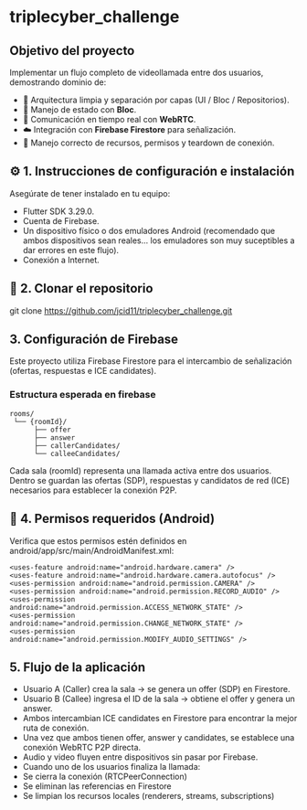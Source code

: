 # triplecyber_challenge

## Objetivo del proyecto

Implementar un flujo completo de videollamada entre dos usuarios, demostrando dominio de:

- 🧱 Arquitectura limpia y separación por capas (UI / Bloc / Repositorios).
- 🔄 Manejo de estado con **Bloc**.
- 🎥 Comunicación en tiempo real con **WebRTC**.
- ☁️ Integración con **Firebase Firestore** para señalización.
- 🧹 Manejo correcto de recursos, permisos y teardown de conexión.

## ⚙️ 1. Instrucciones de configuración e instalación

Asegúrate de tener instalado en tu equipo:

- Flutter SDK 3.29.0.
- Cuenta de Firebase.
- Un dispositivo físico o dos emuladores Android (recomendado que ambos dispositivos sean reales... los emuladores son muy suceptibles a dar errores en este flujo).
- Conexión a Internet.

## 🔸 2. Clonar el repositorio

git clone https://github.com/jcid11/triplecyber_challenge.git

## 3. Configuración de Firebase

Este proyecto utiliza Firebase Firestore para el intercambio de señalización (ofertas, respuestas e ICE candidates).

### Estructura esperada en firebase

```text
rooms/
 └── {roomId}/
      ├── offer
      ├── answer
      ├── callerCandidates/
      └── calleeCandidates/
```

Cada sala (roomId) representa una llamada activa entre dos usuarios.
Dentro se guardan las ofertas (SDP), respuestas y candidatos de red (ICE) necesarios para establecer la conexión P2P.

## 🔸 4. Permisos requeridos (Android)

Verifica que estos permisos estén definidos en android/app/src/main/AndroidManifest.xml:

```text
<uses-feature android:name="android.hardware.camera" />
<uses-feature android:name="android.hardware.camera.autofocus" />
<uses-permission android:name="android.permission.CAMERA" />
<uses-permission android:name="android.permission.RECORD_AUDIO" />
<uses-permission android:name="android.permission.ACCESS_NETWORK_STATE" />
<uses-permission android:name="android.permission.CHANGE_NETWORK_STATE" />
<uses-permission android:name="android.permission.MODIFY_AUDIO_SETTINGS" />
```
## 5. Flujo de la aplicación

- Usuario A (Caller) crea la sala → se genera un offer (SDP) en Firestore.
- Usuario B (Callee) ingresa el ID de la sala → obtiene el offer y genera un answer.
- Ambos intercambian ICE candidates en Firestore para encontrar la mejor ruta de conexión.
- Una vez que ambos tienen offer, answer y candidates, se establece una conexión WebRTC P2P directa.
- Audio y video fluyen entre dispositivos sin pasar por Firebase.
- Cuando uno de los usuarios finaliza la llamada:
- Se cierra la conexión (RTCPeerConnection)
- Se eliminan las referencias en Firestore
- Se limpian los recursos locales (renderers, streams, subscriptions)

